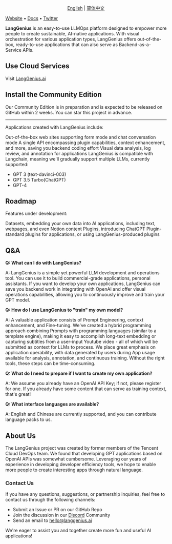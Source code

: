 <p align="center">
  <a href="./README.md">English</a> |
  <a href="./README_CN.md">简体中文</a>
</p>

[Website](http://langgenius.ai) • [Docs](https://docs.langgenius.ai) • [Twitter](https://twitter.com/langgeniusai)

**LangGenius** is an easy-to-use LLMOps platform designed to empower more people to create sustainable, AI-native applications. With visual orchestration for various application types, LangGenius offers out-of-the-box, ready-to-use applications that can also serve as Backend-as-a-Service APIs.


## Use Cloud Services

Visit [LangGenius.ai](http://cloud.langgenius.ai)

## Install the Community Edition

Our Community Edition is in preparation and is expected to be released on GitHub within 2 weeks. You can star this project in advance.

---

Applications created with LangGenius include:

Out-of-the-box web sites supporting form mode and chat conversation mode
A single API encompassing plugin capabilities, context enhancement, and more, saving you backend coding effort
Visual data analysis, log review, and annotation for applications
LangGenius is compatible with Langchain, meaning we'll gradually support multiple LLMs, currently supported:

- GPT 3 (text-davinci-003)
- GPT 3.5 Turbo(ChatGPT)
- GPT-4

## Roadmap

Features under development:

Datasets, embedding your own data into AI applications, including text, webpages, and even Notion content
Plugins, introducing ChatGPT Plugin-standard plugins for applications, or using LangGenius-produced plugins


## Q&A

**Q: What can I do with LangGenius?**

A: LangGenius is a simple yet powerful LLM development and operations tool. You can use it to build commercial-grade applications, personal assistants. If you want to develop your own applications, LangGenius can save you backend work in integrating with OpenAI and offer visual operations capabilities, allowing you to continuously improve and train your GPT model.

**Q: How do I use LangGenius to "train" my own model?**

A: A valuable application consists of Prompt Engineering, context enhancement, and Fine-tuning. We've created a hybrid programming approach combining Prompts with programming languages (similar to a template engine), making it easy to accomplish long-text embedding or capturing subtitles from a user-input Youtube video - all of which will be submitted as context for LLMs to process. We place great emphasis on application operability, with data generated by users during App usage available for analysis, annotation, and continuous training. Without the right tools, these steps can be time-consuming.

**Q: What do I need to prepare if I want to create my own application?**

A: We assume you already have an OpenAI API Key; if not, please register for one. If you already have some content that can serve as training context, that's great!

**Q: What interface languages are available?**

A: English and Chinese are currently supported, and you can contribute language packs to us.

## About Us

The LangGenius project was created by former members of the Tencent Cloud DevOps team. We found that developing GPT applications based on OpenAI APIs was somewhat cumbersome. Leveraging our years of experience in developing developer efficiency tools, we hope to enable more people to create interesting apps through natural language.

### Contact Us

If you have any questions, suggestions, or partnership inquiries, feel free to contact us through the following channels:

- Submit an Issue or PR on our GitHub Repo
- Join the discussion in our [Discord](https://discord.gg/AhzKf7dNgk) Community
- Send an email to hello@langgenius.ai

We're eager to assist you and together create more fun and useful AI applications!
